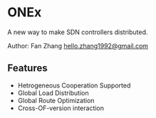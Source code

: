 ONEx
======
A new way to make SDN controllers distributed.

Author: Fan Zhang <hello.zhang1992@gmail.com>

Features
---------
- Hetrogeneous Cooperation Supported
- Global Load Distribution
- Global Route Optimization
- Cross-OF-version interaction

